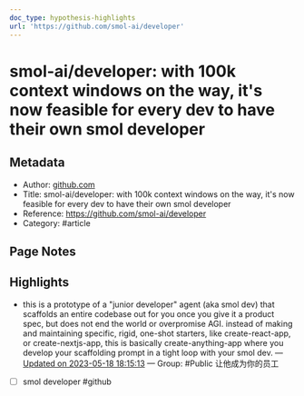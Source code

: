 ```yaml
---
doc_type: hypothesis-highlights
url: 'https://github.com/smol-ai/developer'
---
```


# smol-ai/developer: with 100k context windows on the way, it's now feasible for every dev to have their own smol developer

## Metadata
- Author: [github.com]()
- Title: smol-ai/developer: with 100k context windows on the way, it's now feasible for every dev to have their own smol developer
- Reference: https://github.com/smol-ai/developer
- Category: #article

## Page Notes
## Highlights
- this is a prototype of a "junior developer" agent (aka smol dev) that scaffolds an entire codebase out for you once you give it a product spec, but does not end the world or overpromise AGI. instead of making and maintaining specific, rigid, one-shot starters, like create-react-app, or create-nextjs-app, this is basically create-anything-app where you develop your scaffolding prompt in a tight loop with your smol dev. — [Updated on 2023-05-18 18:15:13](https://hyp.is/xOuzmPVkEe2hO0M2FqAHrQ/github.com/smol-ai/developer) — Group: #Public
    让他成为你的员工

- [ ] smol developer #github


